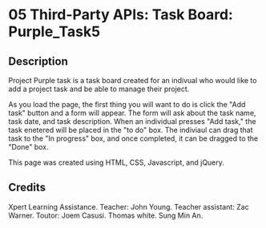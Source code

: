 # 05 Third-Party APIs: Task Board: Purple_Task5

## Description

Project Purple task is a task board created for an indivual who would like to add a project task and be able to manage their project.

As you load the page, the first thing you will want to do is click the "Add task" button and a form will appear.
The form will ask about the task name, task date, and task description.
When an individual presses "Add task," the task enetered will be placed in the "to do" box. The indiviaul can drag that task to the "In progress" box, and once completed, it can be dragged to the "Done" box.

This page was created using HTML, CSS, Javascript, and jQuery.

## Credits

Xpert Learning Assistance.
Teacher: John Young.
Teacher assistant: Zac Warner.
Toutor: Joem Casusi.
Thomas white.
Sung Min An.

